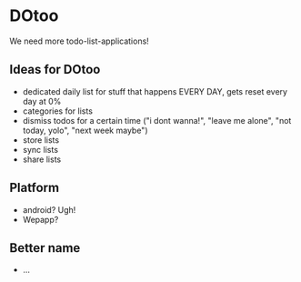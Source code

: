 # DOtoo
We need more todo-list-applications!


## Ideas for DOtoo

+ dedicated daily list for stuff that happens EVERY DAY, gets reset every day at 0%
+ categories for lists
+ dismiss todos for a certain time ("i dont wanna!", "leave me alone", "not today, yolo", "next week maybe")
+ store lists
+ sync lists
+ share lists
 

## Platform

+ android? Ugh!
+ Wepapp?

## Better name

+ ...
